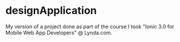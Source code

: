 # designApplication
My version of a project done as part of the course I took "Ionic 3.0 for Mobile Web App Developers" @ Lynda.com. 
